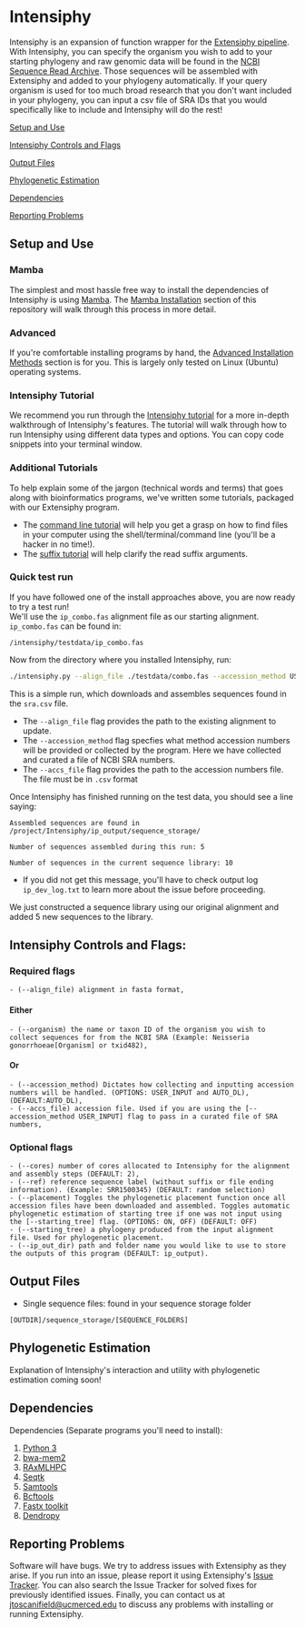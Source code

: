 # Intensiphy

Intensiphy is an expansion of function wrapper for the [Extensiphy pipeline](https://github.com/McTavishLab/extensiphy/tree/main). With Intensiphy, you can specify the organism you wish to add to your starting phylogeny and raw genomic data will be found in the [NCBI Sequence Read Archive](https://www.ncbi.nlm.nih.gov/sra). Those sequences will be assembled with Extensiphy and added to your phylogeny automatically. If your query organism is used for too much broad research that you don't want included in your phylogeny, you can input a csv file of SRA IDs that you would specifically like to include and Intensiphy will do the rest!

[Setup and Use](#setup-and-use)

[Intensiphy Controls and Flags](#intensiphy-controls-and-flags)

[Output Files](#output-files)

[Phylogenetic Estimation](#phylogenetic-estimation)

[Dependencies](#dependnecies)

[Reporting Problems](#reporting_problems)

## Setup and Use

### Mamba
The simplest and most hassle free way to install the dependencies of Intensiphy is using [Mamba](https://github.com/mamba-org/mamba). The [Mamba Installation](https://github.com/McTavishLab/extensiphy/blob/main/tutorial/alternative_installation_methods.md#installing-dependencies-with-anaconda) section of this repository will walk through this process in more detail.

### Advanced
If you're comfortable installing programs by hand, the [Advanced Installation Methods](https://github.com/McTavishLab/extensiphy/blob/main/tutorial/alternative_installation_methods.md#installing-depedencies-by-hand) section is for you. This is largely only tested on Linux (Ubuntu) operating systems.

### Intensiphy Tutorial
We recommend you run through the [Intensiphy tutorial](https://github.com/McTavishLab/extensiphy/blob/main/tutorial/extensiphy_tutoria.md) for a more in-depth walkthrough of Intensiphy's features. The tutorial will walk through how to run Intensiphy using different data types and options. You can copy code snippets into your terminal window.

### Additional Tutorials
To help explain some of the jargon (technical words and terms) that goes along with bioinformatics programs, we've written some tutorials, packaged with our Extensiphy program.
* The [command line tutorial](https://github.com/McTavishLab/extensiphy/blob/main/tutorial/command_line_tutorial.md) will help you get a grasp on how to find files in your computer using the shell/terminal/command line (you'll be a hacker in no time!).
* The [suffix tutorial](https://github.com/McTavishLab/extensiphy/blob/main/tutorial/suffix_tutorial.md) will help clarify the read suffix arguments.


### Quick test run
If you have followed one of the install approaches above, you are now ready to try a test run!  
We'll use the `ip_combo.fas` alignment file as our starting alignment. `ip_combo.fas` can be found in:
```
/intensiphy/testdata/ip_combo.fas
```

Now from the directory where you installed Intensiphy, run:

```bash
./intensiphy.py --align_file ./testdata/combo.fas --accession_method USER_INPUT --accs_file ./testdata/sra.csv 
```
This is a simple run, which downloads and assembles sequences found in the `sra.csv` file.
* The `--align_file` flag provides the path to the existing alignment to update.
* The `--accession_method` flag specfies what method accession numbers will be provided or collected by the program. Here we have collected and curated a file of NCBI SRA numbers.
* The `--accs_file` flag provides the path to the accession numbers file. The file must be in `.csv` format

Once Intensiphy has finished running on the test data, you should see a line saying:
```
Assembled sequences are found in /project/Intensiphy/ip_output/sequence_storage/

Number of sequences assembled during this run: 5

Number of sequences in the current sequence library: 10

```
* If you did not get this message, you'll have to check output log `ip_dev_log.txt`
to learn more about the issue before proceeding.  

We just constructed a sequence library using our original alignment and added 5 new sequences to the library.


## Intensiphy Controls and Flags:

### Required flags
```
- (--align_file) alignment in fasta format,
```

#### Either
```
- (--organism) the name or taxon ID of the organism you wish to collect sequences for from the NCBI SRA (Example: Neisseria gonorrhoeae[Organism] or txid482),
```

#### Or
```
- (--accession_method) Dictates how collecting and inputting accession numbers will be handled. (OPTIONS: USER_INPUT and AUTO_DL), (DEFAULT:AUTO_DL),
- (--accs_file) accession file. Used if you are using the [--accession_method USER_INPUT] flag to pass in a curated file of SRA numbers,
```

### Optional flags
```
- (--cores) number of cores allocated to Intensiphy for the alignment and assembly steps (DEFAULT: 2),
- (--ref) reference sequence label (without suffix or file ending information). (Example: SRR1500345) (DEFAULT: random selection)
- (--placement) Toggles the phylogenetic placement function once all accession files have been downloaded and assembled. Toggles automatic phylogenetic estimation of starting tree if one was not input using the [--starting_tree] flag. (OPTIONS: ON, OFF) (DEFAULT: OFF)
- (--starting_tree) a phylogeny produced from the input alignment file. Used for phylogenetic placement.
- (--ip_out_dir) path and folder name you would like to use to store the outputs of this program (DEFAULT: ip_output).
```

## Output Files
* Single sequence files: found in your sequence storage folder
```
[OUTDIR]/sequence_storage/[SEQUENCE_FOLDERS]
```

## Phylogenetic Estimation
Explanation of Intensiphy's interaction and utility with phylogenetic estimation coming soon!


## Dependencies

Dependencies (Separate programs you'll need to install):

1. [Python 3](https://www.python.org/)
2. [bwa-mem2](https://github.com/bwa-mem2/bwa-mem2)
3. [RAxMLHPC](https://github.com/stamatak/standard-RAxML)
4. [Seqtk](https://github.com/lh3/seqtk)
5. [Samtools](http://www.htslib.org/)
6. [Bcftools](http://www.htslib.org/)
7. [Fastx toolkit](http://hannonlab.cshl.edu/fastx_toolkit/download.html)
8. [Dendropy](https://dendropy.org/)

## Reporting Problems
Software will have bugs. We try to address issues with Extensiphy as they arise.
If you run into an issue, please report it using Extensiphy's [Issue Tracker](https://github.com/McTavishLab/extensiphy/issues).
You can also search the Issue Tracker for solved fixes for previously identified issues.
Finally, you can contact us at jtoscanifield@ucmerced.edu to discuss any problems with installing or running Extensiphy.